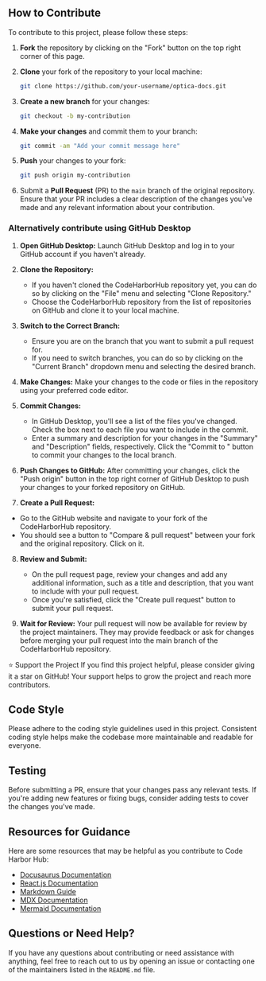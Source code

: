 ## How to Contribute

To contribute to this project, please follow these steps:

1. **Fork** the repository by clicking on the "Fork" button on the top right corner of this page.
2. **Clone** your fork of the repository to your local machine:

    ```bash
    git clone https://github.com/your-username/optica-docs.git
    ```

3. **Create a new branch** for your changes:

    ```bash
    git checkout -b my-contribution
    ```

4. **Make your changes** and commit them to your branch:

    ```bash
    git commit -am "Add your commit message here"
    ```

5. **Push** your changes to your fork:

    ```bash
    git push origin my-contribution
    ```

6. Submit a **Pull Request** (PR) to the `main` branch of the original repository. Ensure that your PR includes a clear description of the changes you've made and any relevant information about your contribution.

### Alternatively contribute using GitHub Desktop

1. **Open GitHub Desktop:**
   Launch GitHub Desktop and log in to your GitHub account if you haven't already.

2. **Clone the Repository:**
   - If you haven't cloned the CodeHarborHub repository yet, you can do so by clicking on the "File" menu and selecting "Clone Repository."
   - Choose the CodeHarborHub repository from the list of repositories on GitHub and clone it to your local machine.

3. **Switch to the Correct Branch:**
   - Ensure you are on the branch that you want to submit a pull request for.
   - If you need to switch branches, you can do so by clicking on the "Current Branch" dropdown menu and selecting the desired branch.

4. **Make Changes:**
   Make your changes to the code or files in the repository using your preferred code editor.

5. **Commit Changes:**
   - In GitHub Desktop, you'll see a list of the files you've changed. Check the box next to each file you want to include in the commit.
   - Enter a summary and description for your changes in the "Summary" and "Description" fields, respectively. Click the "Commit to <branch-name>" button to commit your changes to the local branch.

6. **Push Changes to GitHub:**
   After committing your changes, click the "Push origin" button in the top right corner of GitHub Desktop to push your changes to your forked repository on GitHub.

7. **Create a Pull Request:**
  - Go to the GitHub website and navigate to your fork of the CodeHarborHub repository.
  - You should see a button to "Compare & pull request" between your fork and the original repository. Click on it.

8. **Review and Submit:**
   - On the pull request page, review your changes and add any additional information, such as a title and description, that you want to include with your pull request.
   - Once you're satisfied, click the "Create pull request" button to submit your pull request.

9. **Wait for Review:**
    Your pull request will now be available for review by the project maintainers. They may provide feedback or ask for changes before merging your pull request into the main branch of the CodeHarborHub repository.

⭐️ Support the Project
If you find this project helpful, please consider giving it a star on GitHub! Your support helps to grow the project and reach more contributors.


## Code Style

Please adhere to the coding style guidelines used in this project. Consistent coding style helps make the codebase more maintainable and readable for everyone.

## Testing

Before submitting a PR, ensure that your changes pass any relevant tests. If you're adding new features or fixing bugs, consider adding tests to cover the changes you've made.

## Resources for Guidance

Here are some resources that may be helpful as you contribute to Code Harbor Hub:
- [Docusaurus Documentation](https://docusaurus.io/docs/docs-introduction)
- [React.js Documentation](https://legacy.reactjs.org/docs/getting-started.html)
- [Markdown Guide](https://www.markdownguide.org/)
- [MDX Documentation](https://mdxjs.com/docs/)
- [Mermaid Documentation](https://mermaid.js.org/)

## Questions or Need Help?

If you have any questions about contributing or need assistance with anything, feel free to reach out to us by opening an issue or contacting one of the maintainers listed in the `README.md` file.
